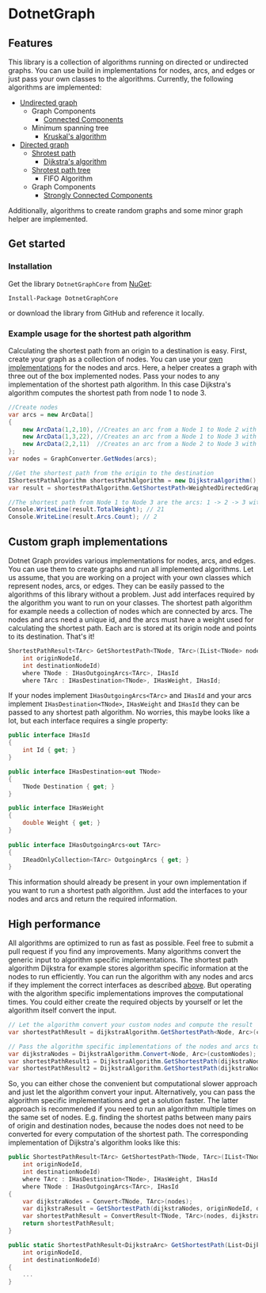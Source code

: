 # DotnetGraph

## Features
This library is a collection of algorithms running on directed or undirected graphs.
You can use build in implementations for nodes, arcs, and edges or just pass your own classes to the algorithms.
Currently, the following algorithms are implemented:
- [Undirected graph](https://en.wikipedia.org/wiki/Graph_(discrete_mathematics))
  - Graph Components
     - [Connected Components](https://en.wikipedia.org/wiki/Component_(graph_theory))
  - Minimum spanning tree
    - [Kruskal's algorithm](https://en.wikipedia.org/wiki/Kruskal%27s_algorithm)
- [Directed graph](https://en.wikipedia.org/wiki/Directed_graph)
  - [Shrotest path](https://en.wikipedia.org/wiki/Shortest_path_problem)
    - [Dijkstra's algorithm](https://en.wikipedia.org/wiki/Dijkstra%27s_algorithm)
  - [Shrotest path tree](https://en.wikipedia.org/wiki/Shortest-path_tree)
    - FIFO Algorithm
  - Graph Components
    - [Strongly Connected Components](https://en.wikipedia.org/wiki/Strongly_connected_component)
	
Additionally, algorithms to create random graphs and some minor graph	helper are implemented.

## Get started

### Installation

Get the library `DotnetGraphCore` from [NuGet](https://www.nuget.org/packages/DotnetGraphCore/):

```
Install-Package DotnetGraphCore
```

or download the library from GitHub and reference it locally.

### Example usage for the shortest path algorithm

Calculating the shortest path from an origin to a destination is easy.
First, create your graph as a collection of nodes.
You can use your [own implementations](#custom-graph-implementations) for the nodes and arcs.
Here, a helper creates a graph with three out of the box implemented nodes.
Pass your nodes to any implementation of the shortest path algorithm.
In this case Dijkstra's algorithm computes the shortest path from node 1 to node 3.

```c#
//Create nodes
var arcs = new ArcData[]
{
	new ArcData(1,2,10), //Creates an arc from a Node 1 to Node 2 with a weight of 10
	new ArcData(1,3,22), //Creates an arc from a Node 1 to Node 3 with a weight of 22
	new ArcData(2,2,11)  //Creates an arc from a Node 2 to Node 3 with a weight of 11
};
var nodes = GraphConverter.GetNodes(arcs);

//Get the shortest path from the origin to the destination
IShortestPathAlgorithm shortestPathAlgorithm = new DijkstraAlgorithm();
var result = shortestPathAlgorithm.GetShortestPath<WeightedDirectedGraphNode, WeightedDirectedGraphArc>(nodes, 1, 3);

//The shortest path from Node 1 to Node 3 are the arcs: 1 -> 2 -> 3 with a total weight of 21
Console.WriteLine(result.TotalWeight); // 21
Console.WriteLine(result.Arcs.Count); // 2
```

## Custom graph implementations

Dotnet Graph provides various implementations for nodes, arcs, and edges.
You can use them to create graphs and run all implemented algorithms.
Let us assume, that you are working on a project with your own classes which represent nodes, arcs, or edges.
They can be easily passed to the algorithms of this library without a problem.
Just add interfaces required by the algorithm you want to run on your classes.
The shortest path algorithm for example needs a collection of nodes which are connected by arcs.
The nodes and arcs need a unique id, and the arcs must have a weight used for calculating the shortest path.
Each arc is stored at its origin node and points to its destination.
That's it!
```c#
ShortestPathResult<TArc> GetShortestPath<TNode, TArc>(IList<TNode> nodes,
	int originNodeId,
	int destinationNodeId)
	where TNode : IHasOutgoingArcs<TArc>, IHasId
	where TArc : IHasDestination<TNode>, IHasWeight, IHasId;
```
If your nodes implement `IHasOutgoingArcs<TArc>` and `IHasId` and your arcs implement `IHasDestination<TNode>`, `IHasWeight` and `IHasId` they can be passed to any shortest path algorithm.
No worries, this maybe looks like a lot, but each interface requires a single property:

```c#
public interface IHasId
{
	int Id { get; }
}

public interface IHasDestination<out TNode>
{
	TNode Destination { get; }
}

public interface IHasWeight
{
	double Weight { get; }
}
	
public interface IHasOutgoingArcs<out TArc>
{
	IReadOnlyCollection<TArc> OutgoingArcs { get; }
}
```

This information should already be present in your own implementation if you want to run a shortest path algorithm.
Just add the interfaces to your nodes and arcs and return the required information.

## High performance

All algorithms are optimized to run as fast as possible.
Feel free to submit a pull request if you find any improvements.
Many algorithms convert the generic input to algorithm specific implementations.
The shortest path algorithm Dijkstra for example stores algorithm specific information at the nodes to run efficiently.
You can run the algorithm with any nodes and arcs if they implement the correct interfaces as described [above](#custom-graph-implementations).
But operating with the algorithm specific implementations improves the computational times.
You could either create the required objects by yourself or let the algorithm itself convert the input.

```c#
// Let the algorithm convert your custom nodes and compute the result
var shortestPathResult = dijkstraAlgorithm.GetShortestPath<Node, Arc>(customNodes, 1, 3);

// Pass the algorithm specific implementations of the nodes and arcs to compute the result
var dijkstraNodes = DijkstraAlgorithm.Convert<Node, Arc>(customNodes);
var shortestPathResult1 = DijkstraAlgorithm.GetShortestPath(dijkstraNodes, 1, 3);
var shortestPathResult2 = DijkstraAlgorithm.GetShortestPath(dijkstraNodes, 1, 4);
```

So, you can either chose the convenient but computational slower approach and just let the algorithm convert your input.
Alternatively, you can pass the algorithm specific implementations and get a solution faster.
The latter approach is recommended if you need to run an algorithm multiple times on the same set of nodes.
E.g. finding the shortest paths between many pairs of origin and destination nodes, because the nodes does not need to be converted for every computation of the shortest path.
The corresponding implementation of Dijkstra's algorithm looks like this:

```c#
public ShortestPathResult<TArc> GetShortestPath<TNode, TArc>(IList<TNode> nodes,
	int originNodeId,
	int destinationNodeId)
	where TArc : IHasDestination<TNode>, IHasWeight, IHasId
	where TNode : IHasOutgoingArcs<TArc>, IHasId
{
	var dijkstraNodes = Convert<TNode, TArc>(nodes);
	var dijkstraResult = GetShortestPath(dijkstraNodes, originNodeId, destinationNodeId);
	var shortestPathResult = ConvertResult<TNode, TArc>(nodes, dijkstraResult);
	return shortestPathResult;
}

public static ShortestPathResult<DijkstraArc> GetShortestPath(List<DijkstraNode> inputNodes,
	int originNodeId,
	int destinationNodeId)
{
	...
}
```



